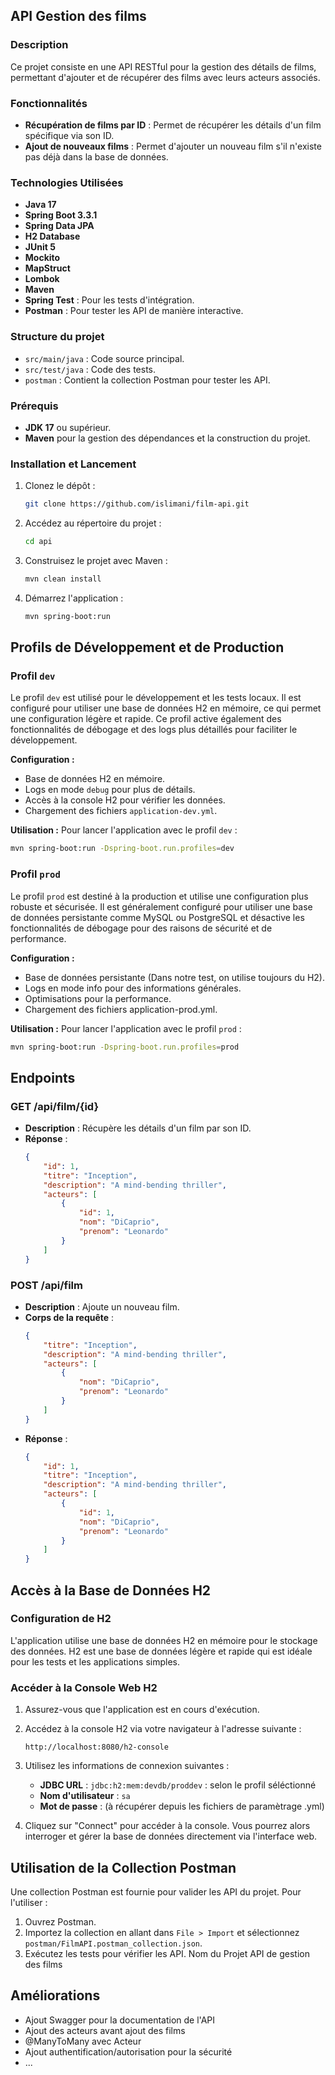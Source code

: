 ## API Gestion des films

### Description

Ce projet consiste en une API RESTful pour la gestion des détails de films, permettant d'ajouter et de récupérer des films avec leurs acteurs associés.

### Fonctionnalités
- **Récupération de films par ID** : Permet de récupérer les détails d'un film spécifique via son ID.
- **Ajout de nouveaux films** : Permet d'ajouter un nouveau film s'il n'existe pas déjà dans la base de données.


### Technologies Utilisées
- **Java 17** 
- **Spring Boot 3.3.1** 
- **Spring Data JPA** 
- **H2 Database** 
- **JUnit 5** 
- **Mockito** 
- **MapStruct** 
- **Lombok** 
- **Maven** 
- **Spring Test** : Pour les tests d'intégration.
- **Postman** : Pour tester les API de manière interactive.

### Structure du projet
- `src/main/java` : Code source principal.
- `src/test/java` : Code des tests.
- `postman` : Contient la collection Postman pour tester les API.

### Prérequis
- **JDK 17** ou supérieur.
- **Maven** pour la gestion des dépendances et la construction du projet.

### Installation et Lancement
1. Clonez le dépôt :
    ```bash
    git clone https://github.com/islimani/film-api.git
    ```
2. Accédez au répertoire du projet :
    ```bash
    cd api
    ```
3. Construisez le projet avec Maven :
    ```bash
    mvn clean install
    ```
4. Démarrez l'application :
    ```bash
    mvn spring-boot:run
   ```

## Profils de Développement et de Production

### Profil `dev`
Le profil `dev` est utilisé pour le développement et les tests locaux. Il est configuré pour utiliser une base de données H2 en mémoire, ce qui permet une configuration légère et rapide. Ce profil active également des fonctionnalités de débogage et des logs plus détaillés pour faciliter le développement.

**Configuration :**
- Base de données H2 en mémoire.
- Logs en mode `debug` pour plus de détails.
- Accès à la console H2 pour vérifier les données.
- Chargement des fichiers `application-dev.yml`.

**Utilisation :**
Pour lancer l'application avec le profil `dev` :
```bash
mvn spring-boot:run -Dspring-boot.run.profiles=dev
```

### Profil `prod`
Le profil `prod` est destiné à la production et utilise une configuration plus robuste et sécurisée. Il est généralement configuré pour utiliser une base de données persistante comme MySQL ou PostgreSQL et désactive les fonctionnalités de débogage pour des raisons de sécurité et de performance.

**Configuration :**
- Base de données persistante (Dans notre test, on utilise toujours du H2).
- Logs en mode info pour des informations générales.
- Optimisations pour la performance.
- Chargement des fichiers application-prod.yml.

**Utilisation :**
Pour lancer l'application avec le profil `prod` :
```bash
mvn spring-boot:run -Dspring-boot.run.profiles=prod
```

## Endpoints
### GET /api/film/{id}
- **Description** : Récupère les détails d'un film par son ID.
- **Réponse** :
    ```json
    {
        "id": 1,
        "titre": "Inception",
        "description": "A mind-bending thriller",
        "acteurs": [
            {
                "id": 1,
                "nom": "DiCaprio",
                "prenom": "Leonardo"
            }
        ]
    }
    ```

### POST /api/film
- **Description** : Ajoute un nouveau film.
- **Corps de la requête** :
    ```json
    {
        "titre": "Inception",
        "description": "A mind-bending thriller",
        "acteurs": [
            {
                "nom": "DiCaprio",
                "prenom": "Leonardo"
            }
        ]
    }
    ```
- **Réponse** :
    ```json
    {
        "id": 1,
        "titre": "Inception",
        "description": "A mind-bending thriller",
        "acteurs": [
            {
                "id": 1,
                "nom": "DiCaprio",
                "prenom": "Leonardo"
            }
        ]
    }

## Accès à la Base de Données H2
### Configuration de H2
L'application utilise une base de données H2 en mémoire pour le stockage des données. H2 est une base de données légère et rapide qui est idéale pour les tests et les applications simples.

### Accéder à la Console Web H2
1. Assurez-vous que l'application est en cours d'exécution.
2. Accédez à la console H2 via votre navigateur à l'adresse suivante :
    ```
    http://localhost:8080/h2-console
    ```
3. Utilisez les informations de connexion suivantes :
   - **JDBC URL** : `jdbc:h2:mem:devdb/proddev` : selon le profil séléctionné
   - **Nom d'utilisateur** : `sa`
   - **Mot de passe** : (à récupérer depuis les fichiers de paramètrage .yml)

4. Cliquez sur "Connect" pour accéder à la console. Vous pourrez alors interroger et gérer la base de données directement via l'interface web.



## Utilisation de la Collection Postman

Une collection Postman est fournie pour valider les API du projet. Pour l'utiliser :

1. Ouvrez Postman.
2. Importez la collection en allant dans `File > Import` et sélectionnez `postman/FilmAPI.postman_collection.json`.
3. Exécutez les tests pour vérifier les API.
   Nom du Projet
   API de gestion des films

## Améliorations

- Ajout Swagger pour la documentation de l'API
- Ajout des acteurs avant ajout des films
- @ManyToMany avec Acteur
- Ajout authentification/autorisation pour la sécurité
- ...